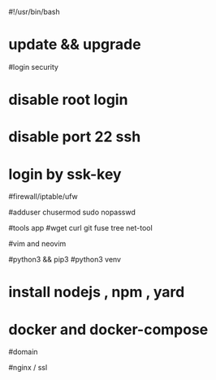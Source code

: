 #!/usr/bin/bash

# update && upgrade

#login security
# disable root login 
# disable port 22 ssh
# login by ssk-key

#firewall/iptable/ufw
 
#adduser 
chusermod
sudo nopasswd

#tools app
#wget curl git fuse tree net-tool

#vim and neovim

#python3 && pip3
#python3 venv

# install nodejs , npm , yard

# docker and docker-compose

#domain 

#nginx / ssl





